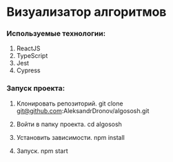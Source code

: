 # Визуализатор алгоритмов

### Используемые технологии:
1. ReactJS
2. TypeScript
3. Jest
4. Cypress

### Запуск проекта:

1. Клонировать репозиторий.
git clone git@github.com:AleksandrDronov/algososh.git

2. Войти в папку проекта.
  cd algososh

3. Установить зависимости.
  npm install

4. Запуск.
  npm start
